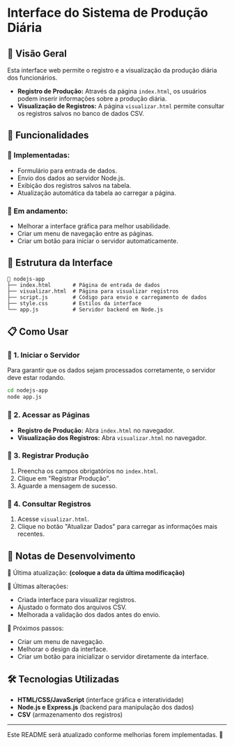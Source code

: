 # Interface do Sistema de Produção Diária

## 📌 Visão Geral

Esta interface web permite o registro e a visualização da produção diária dos funcionários.


- **Registro de Produção:** Através da página `index.html`, os usuários podem inserir informações sobre a produção diária.
- **Visualização de Registros:** A página `visualizar.html` permite consultar os registros salvos no banco de dados CSV.
## 🚀 Funcionalidades

### 🔹 Implementadas:

- Formulário para entrada de dados.
- Envio dos dados ao servidor Node.js.
- Exibição dos registros salvos na tabela.
- Atualização automática da tabela ao carregar a página.

### 🔹 Em andamento:

- Melhorar a interface gráfica para melhor usabilidade.
- Criar um menu de navegação entre as páginas.
- Criar um botão para iniciar o servidor automaticamente.

## 📂 Estrutura da Interface

```
📁 nodejs-app
├── index.html       # Página de entrada de dados
├── visualizar.html  # Página para visualizar registros
├── script.js        # Código para envio e carregamento de dados
├── style.css        # Estilos da interface
└── app.js           # Servidor backend em Node.js
```

## 📋 Como Usar

### 🔹 1. Iniciar o Servidor

Para garantir que os dados sejam processados corretamente, o servidor deve estar rodando.

```sh
cd nodejs-app
node app.js
```

### 🔹 2. Acessar as Páginas

- **Registro de Produção:** Abra `index.html` no navegador.
- **Visualização dos Registros:** Abra `visualizar.html` no navegador.

### 🔹 3. Registrar Produção

1. Preencha os campos obrigatórios no `index.html`.
2. Clique em "Registrar Produção".
3. Aguarde a mensagem de sucesso.

### 🔹 4. Consultar Registros

1. Acesse `visualizar.html`.
2. Clique no botão "Atualizar Dados" para carregar as informações mais recentes.

## 📝 Notas de Desenvolvimento

📌 Última atualização: **(coloque a data da última modificação)**

📌 Últimas alterações:

- Criada interface para visualizar registros.
- Ajustado o formato dos arquivos CSV.
- Melhorada a validação dos dados antes do envio.

📌 Próximos passos:

- Criar um menu de navegação.
- Melhorar o design da interface.
- Criar um botão para inicializar o servidor diretamente da interface.

## 🛠 Tecnologias Utilizadas

- **HTML/CSS/JavaScript** (interface gráfica e interatividade)
- **Node.js e Express.js** (backend para manipulação dos dados)
- **CSV** (armazenamento dos registros)

---

Este README será atualizado conforme melhorias forem implementadas. 🚀

